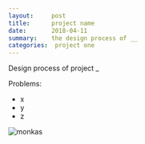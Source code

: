 ```yaml
---
layout:     post
title:      project name
date:       2018-04-11
summary:    the design process of __
categories:  project one
---
```


Design process of project _

Problems:
* x
* y
* z



![monkas](https://user-images.githubusercontent.com/31209092/29838629-94639312-8cb0-11e7-9e60-43ed5d7ca5ba.jpg)
